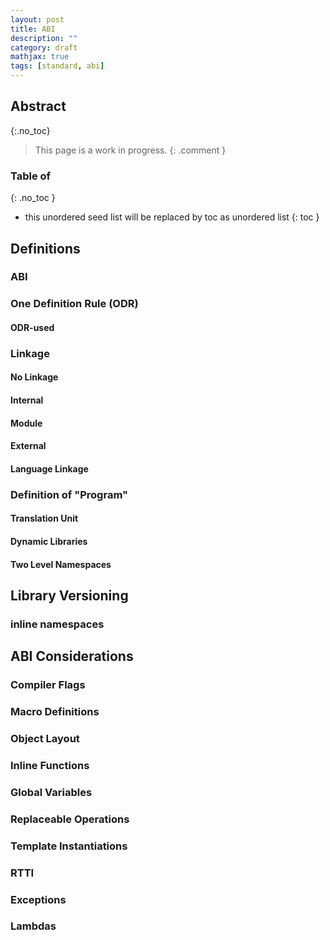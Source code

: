 ```yaml
---
layout: post
title: ABI
description: ""
category: draft
mathjax: true
tags: [standard, abi]
---
```


## Abstract
{:.no_toc}
> This page is a work in progress.
{: .comment }

### Table of
{: .no_toc }
* this unordered seed list will be replaced by toc as unordered list
{: toc }

## Definitions
### ABI
### One Definition Rule (ODR)
#### ODR-used
### Linkage
#### No Linkage
#### Internal
#### Module
#### External
#### Language Linkage
### Definition of "Program"
#### Translation Unit
#### Dynamic Libraries
#### Two Level Namespaces
## Library Versioning
### inline namespaces
## ABI Considerations
### Compiler Flags
### Macro Definitions
### Object Layout
### Inline Functions
### Global Variables
### Replaceable Operations
### Template Instantiations
### RTTI
### Exceptions
### Lambdas

